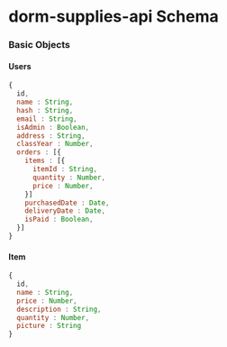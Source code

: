 # dorm-supplies-api Schema

### Basic Objects

#### Users
```js
{
  id, 
  name : String, 
  hash : String,
  email : String, 
  isAdmin : Boolean,
  address : String, 
  classYear : Number,
  orders : [{
    items : [{
      itemId : String, 
      quantity : Number,
      price : Number, 
    }]     
    purchasedDate : Date, 
    deliveryDate : Date, 
    isPaid : Boolean, 
  }]
}
```

#### Item
```js
{
  id,
  name : String,
  price : Number, 
  description : String, 
  quantity : Number, 
  picture : String
}
```


